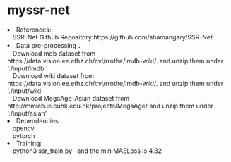 # myssr-net
<li>References:</li>
   &nbsp;&nbsp;&nbsp;SSR-Net Github Repository:https://github.com/shamangary/SSR-Net<br>
<li>Data pre-processing：</li>
   &nbsp;&nbsp;&nbsp;Download mdb dataset from https://data.vision.ee.ethz.ch/cvl/rrothe/imdb-wiki/. and unzip them under './input/imdb'<br>
   &nbsp;&nbsp;&nbsp;Download wiki dataset from https://data.vision.ee.ethz.ch/cvl/rrothe/imdb-wiki/. and unzip them under './input/wiki'<br>
   &nbsp;&nbsp;&nbsp;Download MegaAge-Asian dataset from http://mmlab.ie.cuhk.edu.hk/projects/MegaAge/ and unzip them under './input/asian'<br>
<li>Dependencies:</li>
   &nbsp;&nbsp;&nbsp;opencv<br>
   &nbsp;&nbsp;&nbsp;pytorch<br>
<li>Training:</li>
&nbsp;&nbsp;&nbsp;python3 ssr_train.py&nbsp;&nbsp;&nbsp;and the min MAELoss is 4.32<br>


